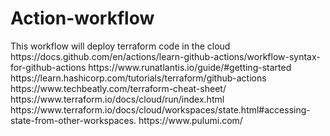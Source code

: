 # Action-workflow

</h1>This workflow will deploy terraform code in the cloud </h1>
</h1>https://docs.github.com/en/actions/learn-github-actions/workflow-syntax-for-github-actions</h1>
</h1>https://www.runatlantis.io/guide/#getting-started</h1>
</h1>https://learn.hashicorp.com/tutorials/terraform/github-actions</h1>
</h1>https://www.techbeatly.com/terraform-cheat-sheet/</h1>
</h1>https://www.terraform.io/docs/cloud/run/index.html</h1>
</h1>https://www.terraform.io/docs/cloud/workspaces/state.html#accessing-state-from-other-workspaces.</h1>
</h1>https://www.pulumi.com/</h1>

